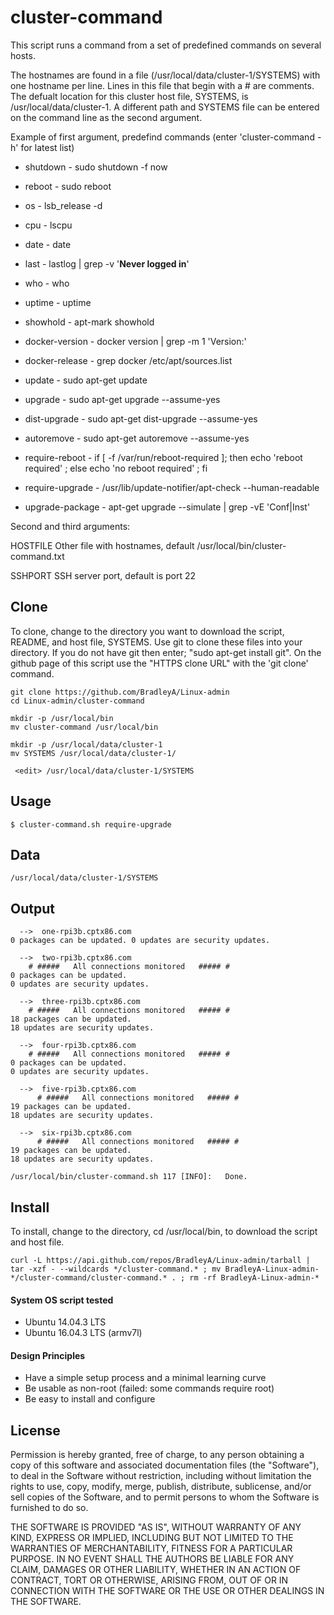 # cluster-command

This script runs a command from a set of predefined commands on several hosts.  

The hostnames are found in a file (/usr/local/data/cluster-1/SYSTEMS) with one hostname per line.  Lines in this file that begin with a # are comments.  The defualt location for this cluster host file, SYSTEMS, is /usr/local/data/cluster-1.  A different path and SYSTEMS file can be entered on the command line as the second argument.

Example of first argument, predefind commands (enter 'cluster-command -h' for latest list)

 * shutdown       - sudo shutdown -f now
 * reboot         - sudo reboot

 * os             - lsb_release -d
 * cpu            - lscpu
 * date           - date
 * last           - lastlog | grep -v '**Never logged in**'
 * who            - who
 * uptime         - uptime
 * showhold       - apt-mark showhold

 * docker-version - docker version | grep -m 1 'Version:'
 * docker-release - grep docker /etc/apt/sources.list

 * update         - sudo apt-get update
 * upgrade        - sudo apt-get upgrade --assume-yes
 * dist-upgrade   - sudo apt-get dist-upgrade --assume-yes
 * autoremove     - sudo apt-get autoremove --assume-yes
 * require-reboot - if [ -f /var/run/reboot-required ]; then echo 'reboot
                    required' ; else echo 'no reboot required' ; fi
 * require-upgrade - /usr/lib/update-notifier/apt-check --human-readable
 * upgrade-package - apt-get upgrade --simulate | grep -vE 'Conf|Inst'

Second and third arguments:

HOSTFILE     Other file with hostnames, default /usr/local/bin/cluster-command.txt

SSHPORT      SSH server port, default is port 22

## Clone

To clone, change to the directory you want to download the script, README, and host file, SYSTEMS. Use git to clone these files into your directory. If you do not have git then enter; "sudo apt-get install git". On the github page of this script use the "HTTPS clone URL" with the 'git clone' command.

    git clone https://github.com/BradleyA/Linux-admin
    cd Linux-admin/cluster-command
    
    mkdir -p /usr/local/bin
    mv cluster-command /usr/local/bin
    
    mkdir -p /usr/local/data/cluster-1
    mv SYSTEMS /usr/local/data/cluster-1/

     <edit> /usr/local/data/cluster-1/SYSTEMS

## Usage
    $ cluster-command.sh require-upgrade

## Data
    /usr/local/data/cluster-1/SYSTEMS

## Output
      -->  one-rpi3b.cptx86.com
    0 packages can be updated. 0 updates are security updates.

      -->  two-rpi3b.cptx86.com
        # #####   All connections monitored   ##### #
    0 packages can be updated.
    0 updates are security updates.
    
      -->  three-rpi3b.cptx86.com
      	# #####   All connections monitored   ##### #
    18 packages can be updated.
    18 updates are security updates.
    
      -->  four-rpi3b.cptx86.com
      	# #####   All connections monitored   ##### #
    0 packages can be updated.
    0 updates are security updates.
    
      -->  five-rpi3b.cptx86.com
	      # #####   All connections monitored   ##### #
    19 packages can be updated.
    18 updates are security updates.
    
      -->  six-rpi3b.cptx86.com
	      # #####   All connections monitored   ##### #
    19 packages can be updated.
    18 updates are security updates.
    
    /usr/local/bin/cluster-command.sh 117 [INFO]:	Done.
    
## Install

To install, change to the directory, cd /usr/local/bin, to download the script and host file.

    curl -L https://api.github.com/repos/BradleyA/Linux-admin/tarball | tar -xzf - --wildcards */cluster-command.* ; mv BradleyA-Linux-admin-*/cluster-command/cluster-command.* . ; rm -rf BradleyA-Linux-admin-*

#### System OS script tested
 * Ubuntu 14.04.3 LTS
 * Ubuntu 16.04.3 LTS (armv7l)

#### Design Principles
 * Have a simple setup process and a minimal learning curve
 * Be usable as non-root (failed: some commands require root)
 * Be easy to install and configure

## License

Permission is hereby granted, free of charge, to any person obtaining a copy of this software and associated documentation files (the "Software"), to deal in the Software without restriction, including without limitation the rights to use, copy, modify, merge, publish, distribute, sublicense, and/or sell copies of the Software, and to permit persons to whom the Software is furnished to do so.

THE SOFTWARE IS PROVIDED "AS IS", WITHOUT WARRANTY OF ANY KIND, EXPRESS OR IMPLIED, INCLUDING BUT NOT LIMITED TO THE WARRANTIES OF MERCHANTABILITY, FITNESS FOR A PARTICULAR PURPOSE. IN NO EVENT SHALL THE AUTHORS BE LIABLE FOR ANY CLAIM, DAMAGES OR OTHER LIABILITY, WHETHER IN AN ACTION OF CONTRACT, TORT OR OTHERWISE, ARISING FROM, OUT OF OR IN CONNECTION WITH THE SOFTWARE OR THE USE OR OTHER DEALINGS IN THE SOFTWARE.
